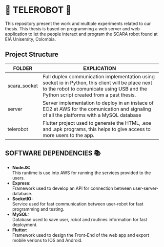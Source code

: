 # :satellite: TELEROBOT :mechanical_arm:
This repository present the work and multiple experiments related to our thesis.
This thesis is based on programming a web server and web application to let the people interact and program the SCARA robot found at EIA Unisersity, Colombia.

## Project Structure 
| **FOLDER**   | **EXPLICATION**                                                                                                                                                                             |
|--------------|---------------------------------------------------------------------------------------------------------------------------------------------------------------------------------------------|
| scara_socket | Full duplex communication implementation using socket io in Python, this client will be place next to the robot to comunicate using USB and the Python script created from a past thesis.  |
| server       | Server implementation to deploy in an instace of EC2 at AWS for the comunication and signaling  of all the platforms with a MySQL database                                                  |
| telerobot    | Flutter project used to generate the HTML, .exe and .apk programs, this helps to give access to more users to the app.                                                                                                                        |

## SOFTWARE DEPENDENCIES :books:
- **NodeJS:**<br>
This runtime is use into AWS for running the services provided to the users.
- **Express:**<br>
Framework used to develop an API for connection between user-server-database.
- **SocketIO:**<br>
Service used for fast communication between user-robot for fast programming and testing.
- **MySQL:**<br>
Database used to save user, robot and routines information for fast deployment.
- **Flutter:**<br>
Framework used to design the Front-End of the web app and export mobile verions to IOS and Android.
